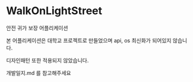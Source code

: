 # WalkOnLightStreet
안전 귀가 보장 어플리케이션

본 어플리케이션은 대학교 프로젝트로 만들었으며 api, os 최신화가 되어있지 않습니다.

디자인패턴 또한 적용되지 않았습니다.

개발일지.md 를 참고해주세요
